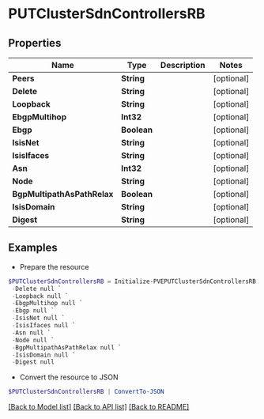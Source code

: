 # PUTClusterSdnControllersRB
## Properties

Name | Type | Description | Notes
------------ | ------------- | ------------- | -------------
**Peers** | **String** |  | [optional] 
**Delete** | **String** |  | [optional] 
**Loopback** | **String** |  | [optional] 
**EbgpMultihop** | **Int32** |  | [optional] 
**Ebgp** | **Boolean** |  | [optional] 
**IsisNet** | **String** |  | [optional] 
**IsisIfaces** | **String** |  | [optional] 
**Asn** | **Int32** |  | [optional] 
**Node** | **String** |  | [optional] 
**BgpMultipathAsPathRelax** | **Boolean** |  | [optional] 
**IsisDomain** | **String** |  | [optional] 
**Digest** | **String** |  | [optional] 

## Examples

- Prepare the resource
```powershell
$PUTClusterSdnControllersRB = Initialize-PVEPUTClusterSdnControllersRB  -Peers null `
 -Delete null `
 -Loopback null `
 -EbgpMultihop null `
 -Ebgp null `
 -IsisNet null `
 -IsisIfaces null `
 -Asn null `
 -Node null `
 -BgpMultipathAsPathRelax null `
 -IsisDomain null `
 -Digest null
```

- Convert the resource to JSON
```powershell
$PUTClusterSdnControllersRB | ConvertTo-JSON
```

[[Back to Model list]](../README.md#documentation-for-models) [[Back to API list]](../README.md#documentation-for-api-endpoints) [[Back to README]](../README.md)

